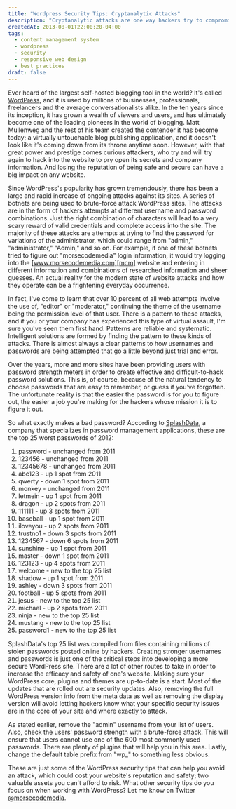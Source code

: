 ```yaml
---
title: "Wordpress Security Tips: Cryptanalytic Attacks"
description: "Cryptanalytic attacks are one way hackers try to compromise your site. Staying up to date on WordPress security tips can be crucial."
createdAt: 2013-08-01T22:00:20-04:00
tags:
  - content management system
  - wordpress
  - security
  - responsive web design
  - best practices
draft: false
---
```


Ever heard of the largest self-hosted blogging tool in the world? It's called [WordPress][wp], and it is used by millions of businesses, professionals, freelancers and the average conversationalists alike. In the ten years since its inception, it has grown a wealth of viewers and users, and has ultimately become one of the leading pioneers in the world of blogging. Matt Mullenweg and the rest of his team created the contender it has become today; a virtually untouchable blog publishing application, and it doesn't look like it's coming down from its throne anytime soon. However, with that great power and prestige comes curious attackers, who try and will try again to hack into the website to pry open its secrets and company information. And losing the reputation of being safe and secure can have a big impact on any website.

Since WordPress's popularity has grown tremendously, there has been a large and rapid increase of ongoing attacks against its sites. A series of botnets are being used to brute-force attack WordPress sites. The attacks are in the form of hackers attempts at different username and password combinations. Just the right combination of characters will lead to a very scary reward of valid credentials and complete access into the site. The majority of these attacks are attempts at trying to find the password for variations of the administrator, which could range from "admin," "administrator," "Admin," and so on. For example, if one of these botnets tried to figure out "morsecodemedia" login information, it would try logging into the [www.morsecodemedia.com][mcm] website and entering in different information and combinations of researched information and sheer guesses. An actual reality for the modern state of website attacks and how they operate can be a frightening everyday occurrence.

In fact, I've come to learn that over 10 percent of all web attempts involve the use of, "editor" or "moderator," continuing the theme of the username being the permission level of that user. There is a pattern to these attacks, and if you or your company has experienced this type of virtual assault, I'm sure you've seen them first hand. Patterns are reliable and systematic. Intelligent solutions are formed by finding the pattern to these kinds of attacks. There is almost always a clear patterns to how usernames and passwords are being attempted that go a little beyond just trial and error.

Over the years, more and more sites have been providing users with password strength meters in order to create effective and difficult-to-hack password solutions. This is, of course, because of the natural tendency to choose passwords that are easy to remember, or guess if you've forgotten. The unfortunate reality is that the easier the password is for you to figure out, the easier a job you're making for the hackers whose mission it is to figure it out.

So what exactly makes a bad password? According to [SplashData][sd], a company that specializes in password management applications, these are the top 25 worst passwords of 2012:

1. password - unchanged from 2011
1. 123456 - unchanged from 2011
1. 12345678 - unchanged from 2011
1. abc123 - up 1 spot from 2011
1. qwerty - down 1 spot from 2011
1. monkey - unchanged from 2011
1. letmein - up 1 spot from 2011
1. dragon - up 2 spots from 2011
1. 111111 - up 3 spots from 2011
1. baseball - up 1 spot from 2011
1. iloveyou - up 2 spots from 2011
1. trustno1 - down 3 spots from 2011
1. 1234567 - down 6 spots from 2011
1. sunshine - up 1 spot from 2011
1. master - down 1 spot from 2011
1. 123123 - up 4 spots from 2011
1. welcome - new to the top 25 list
1. shadow - up 1 spot from 2011
1. ashley - down 3 spots from 2011
1. football - up 5 spots from 2011
1. jesus - new to the top 25 list
1. michael - up 2 spots from 2011
1. ninja - new to the top 25 list
1. mustang - new to the top 25 list
1. password1 - new to the top 25 list

SplashData's top 25 list was compiled from files containing millions of stolen passwords posted online by hackers. Creating stronger usernames and passwords is just one of the critical steps into developing a more secure WordPress site. There are a lot of other routes to take in order to increase the efficacy and safety of one's website. Making sure your WordPress core, plugins and themes are up-to-date is a start. Most of the updates that are rolled out are security updates. Also, removing the full WordPress version info from the meta data as well as removing the display version will avoid letting hackers know what your specific security issues are in the core of your site and where exactly to attack.

As stated earlier, remove the "admin" username from your list of users. Also, check the users' password strength with a brute-force attack. This will ensure that users cannot use one of the 600 most commonly used passwords. There are plenty of plugins that will help you in this area. Lastly, change the default table prefix from "wp_" to something less obvious.

These are just some of the WordPress security tips that can help you avoid an attack, which could cost your website's reputation and safety; two valuable assets you can't afford to risk. What other security tips do you focus on when working with WordPress? Let me know on Twitter [@morsecodemedia][twacct].

[twacct]: https://twitter.com/morsecodemedia "Follow @morsecodemedia on Twitter"
[wp]: https://wordpress.org/ "WordPress"
[mcm]: https://www.morsecodemedia.com "MorseCodeMedia"
[sd]: http://splashdata.com/press/pr121023.htm "SplashData"
